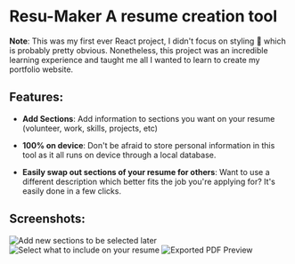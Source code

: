 # Resu-Maker A resume creation tool
**Note**: This was my first ever React project, I didn't focus on styling 😬 which is probably pretty obvious. Nonetheless, this project was an incredible learning experience and taught me all I wanted to learn to create my portfolio website.
## Features:
- **Add Sections**: Add information to sections you want on your resume (volunteer, work, skills, projects, etc)
  
- **100% on device**: Don't be afraid to store personal information in this tool as it all runs on device through a local database.
- **Easily swap out sections of your resume for others**: Want to use a different description which better fits the job you're applying for? It's easily done in a few clicks.
## Screenshots:
![Add new sections to be selected later](https://media.licdn.com/dms/image/v2/D562DAQESQ_mfaGD8gw/profile-treasury-image-shrink_800_800/profile-treasury-image-shrink_800_800/0/1722790428254?e=1725400800&v=beta&t=qUR30zVfUbtv3yWc_yXejYhKGra9C4bTppSuLyQ-Mxk)
![Select what to include on your resume](https://media.licdn.com/dms/image/v2/D562DAQGYAmQ8v6qQlg/profile-treasury-image-shrink_800_800/profile-treasury-image-shrink_800_800/0/1722790458896?e=1725400800&v=beta&t=qy4eND5r1i04XdQ-f-sdseVvJ9JgcQQ4PXhjX0Q7J6o)
![Exported PDF Preview](https://media.licdn.com/dms/image/v2/D562DAQFCPIThN4gKuw/profile-treasury-image-shrink_800_800/profile-treasury-image-shrink_800_800/0/1722790471973?e=1725400800&v=beta&t=YDwmtO-o9at5RyHwBigLEgSOLFARhUCCEyjEOUTUe2Q)

